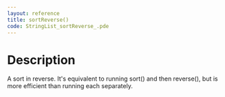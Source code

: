 ```yaml
---
layout: reference
title: sortReverse()
code: StringList_sortReverse_.pde
---
```


# Description

A sort in reverse. It's equivalent to running sort() and then reverse(), but is more efficient than running each separately.

